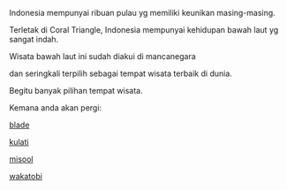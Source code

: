 Indonesia mempunyai ribuan pulau yg memiliki keunikan masing-masing.

Terletak di Coral Triangle, Indonesia mempunyai kehidupan bawah laut yg sangat indah.

Wisata bawah laut ini sudah diakui di mancanegara 

dan seringkali terpilih sebagai tempat wisata terbaik di dunia.

Begitu banyak pilihan tempat wisata.

Kemana anda akan pergi:

[blade](wakatobi/blade.md)

[kulati](wakatobi/kulati.md)

[misool](rajaampat/misool/misool.md)

[wakatobi](wakatobi/wakatobi.md)


